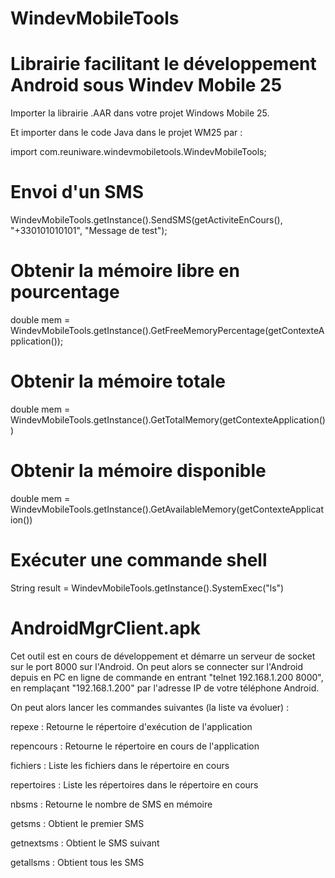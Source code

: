 # WindevMobileTools
# Librairie facilitant le développement Android sous Windev Mobile 25 #

Importer la librairie .AAR dans votre projet Windows Mobile 25.

Et importer dans le code Java dans le projet WM25 par :

import com.reuniware.windevmobiletools.WindevMobileTools;

# Envoi d'un SMS #

WindevMobileTools.getInstance().SendSMS(getActiviteEnCours(), "+330101010101", "Message de test");

# Obtenir la mémoire libre en pourcentage #

double mem = WindevMobileTools.getInstance().GetFreeMemoryPercentage(getContexteApplication());

# Obtenir la mémoire totale #

double mem = WindevMobileTools.getInstance().GetTotalMemory(getContexteApplication())

# Obtenir la mémoire disponible #

double mem = WindevMobileTools.getInstance().GetAvailableMemory(getContexteApplication())

# Exécuter une commande shell #

String result = WindevMobileTools.getInstance().SystemExec("ls")

# AndroidMgrClient.apk #

Cet outil est en cours de développement et démarre un serveur de socket sur le port 8000 sur l'Android. On peut alors se connecter sur l'Android depuis en PC en ligne de commande en entrant "telnet 192.168.1.200 8000", en remplaçant "192.168.1.200" par l'adresse IP de votre téléphone Android.

On peut alors lancer les commandes suivantes (la liste va évoluer) :

repexe : Retourne le répertoire d'exécution de l'application

repencours : Retourne le répertoire en cours de l'application

fichiers : Liste les fichiers dans le répertoire en cours

repertoires : Liste les répertoires dans le répertoire en cours

nbsms : Retourne le nombre de SMS en mémoire

getsms : Obtient le premier SMS

getnextsms : Obtient le SMS suivant

getallsms : Obtient tous les SMS

